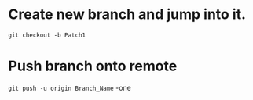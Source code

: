 # Create new branch and jump into it.
`git checkout -b Patch1`
# Push branch onto remote
`git push -u origin Branch_Name`
-one
